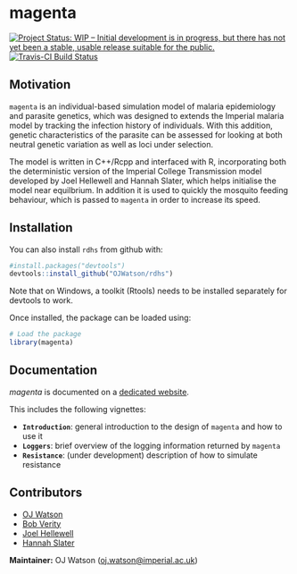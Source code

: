 # magenta

[![Project Status: WIP – Initial development is in progress, but there has not yet been a stable, usable release suitable for the public.](https://www.repostatus.org/badges/latest/wip.svg)](https://www.repostatus.org/#wip)
[![Travis-CI Build Status](https://travis-ci.org/ojwatson/magenta.png?branch=master)](https://travis-ci.org/ojwatson/magenta)


## Motivation

`magenta` is an individual-based simulation model of malaria epidemiology and parasite genetics, which was designed to extends the Imperial malaria model by tracking the infection history of individuals. With this addition, genetic characteristics of the parasite can be assessed for looking at both neutral genetic variation as well as loci under selection. 

The model is written in C++/Rcpp and interfaced with R, incorporating both the deterministic version of the Imperial College Transmission model developed by Joel Hellewell and Hannah Slater, which helps initialise the model near equilbrium. In addition it is used to quickly the mosquito feeding behaviour, which is passed to `magenta` in order to increase its speed.    

## Installation

You can also install `rdhs` from github with:


```r
#install.packages("devtools")
devtools::install_github("OJWatson/rdhs")
```

Note that on Windows, a toolkit (Rtools) needs to be installed separately for devtools to work. 

Once installed, the package can be loaded using:


```r
# Load the package
library(magenta)
```

Documentation
-------------

*magenta* is documented on a [dedicated
 website](https://ojwatson.github.io/magenta).

This includes the following vignettes:

- **`Introduction`**: general introduction to the design of `magenta` and how to use it
- **`Loggers`**: brief overview of the logging information returned by `magenta`
- **`Resistance`**: (under development) description of how to simulate resistance

Contributors
------------
- [OJ Watson](https://github.com/ojwatson)
- [Bob Verity](https://github.com/bobverity)
- [Joel Hellewell](https://github.com/jhellewell14)
- [Hannah Slater](https://github.com/hannahslater)

**Maintainer:** OJ Watson (oj.watson@imperial.ac.uk)
